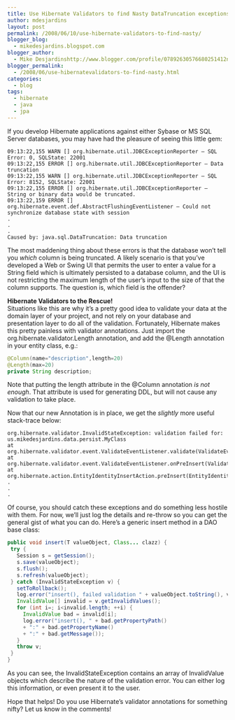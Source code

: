 ```yaml
---
title: Use Hibernate Validators to find Nasty DataTruncation exceptions
author: mdesjardins
layout: post
permalink: /2008/06/10/use-hibernate-validators-to-find-nasty/
blogger_blog:
  - mikedesjardins.blogspot.com
blogger_author:
  - Mike Desjardinshttp://www.blogger.com/profile/07892630576680251412noreply@blogger.com
blogger_permalink:
  - /2008/06/use-hibernatevalidators-to-find-nasty.html
categories:
  - blog
tags:
  - hibernate
  - java
  - jpa
---
```

If you develop Hibernate applications against either Sybase or MS SQL Server databases, you may have had the pleasure of seeing this little gem:

```
09:13:22,155 WARN [] org.hibernate.util.JDBCExceptionReporter – SQL Error: 0, SQLState: 22001
09:13:22,155 ERROR [] org.hibernate.util.JDBCExceptionReporter – Data truncation
09:13:22,155 WARN [] org.hibernate.util.JDBCExceptionReporter – SQL Error: 8152, SQLState: 22001
09:13:22,155 ERROR [] org.hibernate.util.JDBCExceptionReporter – String or binary data would be truncated.
09:13:22,159 ERROR [] org.hibernate.event.def.AbstractFlushingEventListener – Could not synchronize database state with session
.
.
.
Caused by: java.sql.DataTruncation: Data truncation
```

The most maddening thing about these errors is that the database won&#8217;t tell you <span style="font-style: italic;">which</span> column is being 
truncated. A likely scenario is that you&#8217;ve developed a Web or Swing UI that permits the user to enter a value for a String field which is 
ultimately persisted to a database column, and the UI is not restricting the maximum length of the user&#8217;s input to the size of that the column 
supports. The question is, which field is the offender?

<span style="font-weight: bold;">Hibernate Validators to the Rescue!</span>  
Situations like this are why it&#8217;s a pretty good idea to validate your data at the domain layer of your project, and not rely on your database 
and presentation layer to do all of the validation. Fortunately, Hibernate makes this pretty painless with validator annotations. Just import the 
org.hibernate.validator.Length annotation, and add the @Length annotation in your entity class, e.g.:

``` java
@Column(name="description",length=20)
@Length(max=20)
private String description;
```

Note that putting the length attribute in the @Column annotation <span style="font-style: italic;">is not enough</span>. That attribute is used 
for generating DDL, but will not cause any validation to take place.

Now that our new Annotation is in place, we get the <span style="font-style: italic;">slightly</span> more useful stack-trace below:

```
org.hibernate.validator.InvalidStateException: validation failed for: us.mikedesjardins.data.persist.MyClass
at org.hibernate.validator.event.ValidateEventListener.validate(ValidateEventListener.java:148)
at org.hibernate.validator.event.ValidateEventListener.onPreInsert(ValidateEventListener.java:172)
at org.hibernate.action.EntityIdentityInsertAction.preInsert(EntityIdentityInsertAction.java:119)
.
.
.
```

Of course, you should catch these exceptions and do something less hostile with them. For now, we&#8217;ll just log the details and re-throw so 
you can get the general gist of what you can do. Here&#8217;s a generic insert method in a DAO base class:

``` java
public void insert(T valueObject, Class... clazz) {
 try {
   Session s = getSession();
   s.save(valueObject);
   s.flush();
   s.refresh(valueObject);
 } catch (InvalidStateException v) {
   setToRollback();
   log.error("insert(), failed validation " + valueObject.toString(), v);
   InvalidValue[] invalid = v.getInvalidValues();
   for (int i=; i<invalid.length; ++i) {
     InvalidValue bad = invalid[i];
     log.error("insert(), " + bad.getPropertyPath()
     + ":" + bad.getPropertyName()
     + ":" + bad.getMessage());
   }
   throw v;
 }
}
```


As you can see, the InvalidStateException contains an array of InvalidValue objects which describe the nature of the validation 
error. You can either log this information, or even present it to the user.

Hope that helps! Do you use Hibernate&#8217;s validator annotations for something nifty? Let us know in the comments!